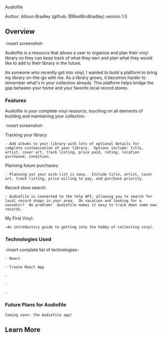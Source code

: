Audiofile

Author: Allison Bradley (github: @BestBroBradley)
version 1.0

## Overview

-insert screenshot-

Audiofile is a resource that allows a user to organize and plan their vinyl library so they can keep track of what they own and plan what they would like to add to their library in the future.

As someone who recently got into vinyl, I wanted to build a platform to bring my library on-the-go with me.  As a library grows, it becomes harder to remember what's in your collection already.  This platform helps bridge the gap between your home and your favorite local record stores.


### Features

Audiofile is your complete vinyl resource, touching on all elements of building and maintaining your collection.

-insert screenshot-

Tracking your library:

    - Add albums to your library with lots of optional details for complete customization of your library.  Options include: title, artist, cover art, track listing, price paid, rating, location purchased, condition.


Planning future purchases:

    - Planning out your wish-list is easy.  Include title, artist, cover art, track listing, price willing to pay, and purchase priority.


Record store search:

    - Audiofile is connected to the Yelp API, allowing you to search for local record shops in your area.  On vacation and looking for a souvenir?  No problem!  Audiofile makes it easy to track down some new records.


My First Vinyl:

    -An introductory guide to getting into the hobby of collecting vinyl.


### Technologies Used

-insert complete list of technologies-

    - React

    - Create React App

    -

    -

    -

### Future Plans for Audiofile

    Coming soon: the Audiofile app!


### 



## Learn More


### 